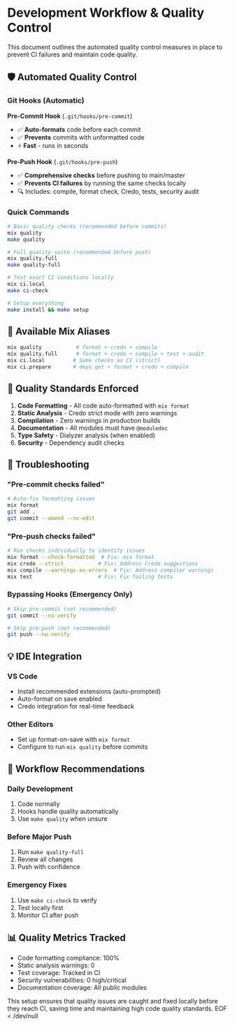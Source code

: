 # Development Workflow & Quality Control

This document outlines the automated quality control measures in place to prevent CI failures and maintain code quality.

## 🛡️ Automated Quality Control

### Git Hooks (Automatic)

**Pre-Commit Hook** (`.git/hooks/pre-commit`)
- ✅ **Auto-formats** code before each commit
- ✅ **Prevents** commits with unformatted code
- ⚡ **Fast** - runs in seconds

**Pre-Push Hook** (`.git/hooks/pre-push`)  
- ✅ **Comprehensive checks** before pushing to main/master
- ✅ **Prevents CI failures** by running the same checks locally
- 🔍 Includes: compile, format check, Credo, tests, security audit

### Quick Commands

```bash
# Basic quality checks (recommended before commits)
mix quality
make quality

# Full quality suite (recommended before push)
mix quality.full  
make quality-full

# Test exact CI conditions locally
mix ci.local
make ci-check

# Setup everything
make install && make setup
```

## 🔧 Available Mix Aliases

```bash
mix quality           # format + credo + compile
mix quality.full      # format + credo + compile + test + audit  
mix ci.local         # Same checks as CI (strict)
mix ci.prepare       # deps.get + format + credo + compile
```

## 🎯 Quality Standards Enforced

1. **Code Formatting** - All code auto-formatted with `mix format`
2. **Static Analysis** - Credo strict mode with zero warnings
3. **Compilation** - Zero warnings in production builds
4. **Documentation** - All modules must have `@moduledoc`
5. **Type Safety** - Dialyzer analysis (when enabled)
6. **Security** - Dependency audit checks

## 🚨 Troubleshooting

### "Pre-commit checks failed"
```bash
# Auto-fix formatting issues
mix format
git add .
git commit --amend --no-edit
```

### "Pre-push checks failed"  
```bash
# Run checks individually to identify issues
mix format --check-formatted  # Fix: mix format
mix credo --strict           # Fix: Address Credo suggestions
mix compile --warnings-as-errors  # Fix: Address compiler warnings
mix test                     # Fix: Fix failing tests
```

### Bypassing Hooks (Emergency Only)
```bash
# Skip pre-commit (not recommended)
git commit --no-verify

# Skip pre-push (not recommended)  
git push --no-verify
```

## 💡 IDE Integration

### VS Code
- Install recommended extensions (auto-prompted)
- Auto-format on save enabled
- Credo integration for real-time feedback

### Other Editors
- Set up format-on-save with `mix format`
- Configure to run `mix quality` before commits

## 🔄 Workflow Recommendations

### Daily Development
1. Code normally
2. Hooks handle quality automatically
3. Use `make quality` when unsure

### Before Major Push
1. Run `make quality-full`
2. Review all changes
3. Push with confidence

### Emergency Fixes
1. Use `make ci-check` to verify
2. Test locally first
3. Monitor CI after push

## 📊 Quality Metrics Tracked

- Code formatting compliance: 100%
- Static analysis warnings: 0
- Test coverage: Tracked in CI
- Security vulnerabilities: 0 high/critical
- Documentation coverage: All public modules

This setup ensures that quality issues are caught and fixed locally before they reach CI, saving time and maintaining high code quality standards.
EOF < /dev/null